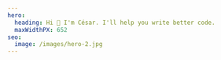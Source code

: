 ```yaml
---
hero:
  heading: Hi 👋 I'm César. I'll help you write better code.
  maxWidthPX: 652
seo:
  image: /images/hero-2.jpg
---
```

